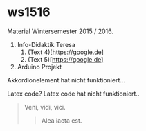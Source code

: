 # ws1516
Material Wintersemester 2015 / 2016.

1. Info-Didaktik Teresa
    1. (Text 4)[https://google.de]
    2. (Text 5)[https://google.de]
2. Arduino Projekt


Akkordionelement hat nicht funktioniert...

Latex code? Latex code hat nicht funktioniert..

> Veni, vidi, vici.
> > Alea iacta est.

